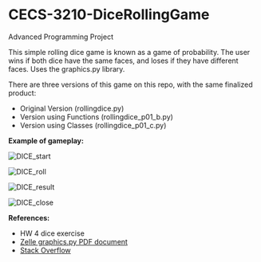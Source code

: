 # CECS-3210-DiceRollingGame
Advanced Programming Project

This simple rolling dice game is known as a game of probability. The user wins if both dice have the same faces, and loses if they have different faces. Uses the graphics.py library.

There are three versions of this game on this repo, with the same finalized product:
- Original Version (rollingdice.py)
- Version using Functions (rollingdice_p01_b.py)
- Version using Classes (rollingdice_p01_c.py)

**Example of gameplay:**

![DICE_start](https://github.com/edmariemarr/Dice-Rolling-Game/blob/main/img/Capture1.PNG?raw=true?)

![DICE_roll](https://github.com/edmariemarr/Dice-Rolling-Game/blob/main/img/Capture2.PNG?raw=true)

![DICE_result](https://github.com/edmariemarr/Dice-Rolling-Game/blob/main/img/Capture3.PNG?raw=true)

![DICE_close](https://github.com/edmariemarr/Dice-Rolling-Game/blob/main/img/Capture4.PNG?raw=true)

**References:**
- HW 4 dice exercise
- [Zelle graphics.py PDF document](https://mcsp.wartburg.edu/zelle/python/graphics/graphics.pdf)
- [Stack Overflow](https://stackoverflow.com/questions/15651521/dice-roll-in-python-gui)
